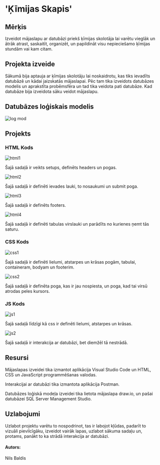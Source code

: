 # 'Ķīmijas Skapis'


## Mērķis
Izveidot mājaslapu ar datubāzi priekš ķīmijas skolotāja lai varētu vieglāk un ātrāk atrast, saskaitīt, organizēt, un papildināt visu nepieciešamo ķīmijas stundām vai kam citam.

## Projekta izveide
Sākumā bija aptauja ar ķīmijas skolotāju lai noskaidrotu, kas tiks ievadīts datubāzē un kādai jaizskatās mājaslapai. Pēc tam tika izveidots datubāzes modelis un aprakstīta probēmsfēra un tad tika veidota pati datubāze. Kad datubāze bija izveidota sāku veidot mājaslapu.

## Datubāzes loģiskais modelis
![log mod](https://github.com/N1kijs/KimSk/blob/master/bildes/logmod.png)

## Projekts
### HTML Kods
![html1](https://github.com/N1kijs/KimSk/blob/master/bildes/html1.PNG)

Šajā sadaļā ir veikts setups, definēts headers un pogas.

![html2](https://github.com/N1kijs/KimSk/blob/master/bildes/html2.PNG)

Šajā sadaļā ir definēti ievades lauki, to nosaukumi un submit poga.

![html3](https://github.com/N1kijs/KimSk/blob/master/bildes/html3.PNG)

Šajā sadaļā ir definēts footers.

![html4](https://github.com/N1kijs/KimSk/blob/master/bildes/html4.PNG)

Šajā sadaļā ir definēti tabulas virslauki un parādīts no kurienes ņemt tās saturu.

### CSS Kods
![css1](https://github.com/N1kijs/KimSk/blob/master/bildes/css1.PNG)

Šajā sadaļā ir definēti lielumi, atstarpes un krāsas pogām, tabulai, containeram, bodyam un footerim.

![css2](https://github.com/N1kijs/KimSk/blob/master/bildes/css2.PNG)

Šajā sadaļā ir definēta poga, kas ir jau nospiesta, un poga, kad tai virsū atrodas peles kursors.

### JS Kods
![js1](https://github.com/N1kijs/KimSk/blob/master/bildes/js1.PNG)

Šajā sadaļā līdzīgi kā css ir definēti lielumi, atstarpes un krāsas.

![js2](https://github.com/N1kijs/KimSk/blob/master/bildes/js2.PNG)

Šajā sadaļā ir interakcija ar datubāzi, bet diemžēl tā nestrādā.

## Resursi
Mājaslapas izveidei tika izmantot aplikācija Visual Studio Code un HTML, CSS un JavaScript programmēšanas valodas.

Interakcijai ar datubāzi tika izmantota aplikācija Postman.

Datubāzes loģiskā modeļa izveidei tika lietota mājaslapa draw.io, un pašai datubāzei SQL Server Management Studio.

## Uzlabojumi

Uzlabot projektu varētu to nospodrinot, tas ir labojot kļūdas, padarīt to vizuāli pievilcīgāku, izveidot vairāk lapas, uzlabot sākuma sadaļu un, protams, panākt to ka strādā interakcija ar datubāzi.

#### Autors: 
Nils Baldis
